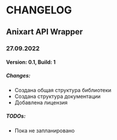 # CHANGELOG

## Anixart API Wrapper

### 27.09.2022
#### Version: 0.1, Build: 1

##### Changes:

* Создана общая структура библиотеки
* Создана структура документации
* Добавлена лицензия

##### TODOs:

* Пока не запланировано
